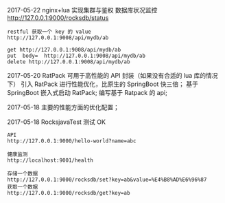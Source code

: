 2017-05-22
    nginx+lua 实现集群与鉴权
    数据库状况监控
    http://127.0.0.1:9000/rocksdb/status
    
    restful 获取一个 key 的 value
    http://127.0.0.1:9008/api/mydb/ab
    
    get http://127.0.0.1:9008/api/mydb/ab
    put  body=  http://127.0.0.1:9008/api/mydb/ab
    delete http://127.0.0.1:9008/api/mydb/ab
2017-05-20
    RatPack 可用于高性能的 API 封装（如果没有合适的 lua 库的情况下）
    引入 RatPack 进行性能优化，比原生的 SpringBoot 快三倍；
    基于 SpringBoot 嵌入式启动 RatPack;
    编写基于 Ratpack 的 api;
    
    
2017-05-18
    主要的性能方面的优化配置；
    
2017-05-18
    RocksjavaTest 测试 OK

    API
    http://127.0.0.1:9000/hello-world?name=abc
    
    健康监测
    http://localhost:9001/health
    
    存储一个数据
    http://127.0.0.1:9000/rocksdb/set?key=ab&value=%E4%B8%AD%E6%96%87
    获取一个数据
    http://127.0.0.1:9000/rocksdb/get?key=ab
